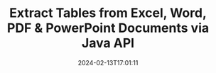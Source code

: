 ---
############################# Static ############################
layout: "auto-gen-parser"
date: 2024-02-13T17:01:11
draft: false
otherformats: 

############################# Head ############################
head_title: "Extract Tables from PDF, DOCX, PPTX, XLSX, EPUB & More via Java API"
head_description: "GroupDocs.Parser Java API enables progreammers to extract tables from PDF, DOC, DOCX, PPT, PPTX, EML, MSG, XLS, XLSX, CSV, ODT, RTF & many other documents types inside Java Apps."

############################# Header ############################
title: "Extract Tables from Excel, Word, PDF & PowerPoint Documents via Java API"
description: "GroupDocs.Parser Java API allows programmers to extract tables from PDF, DOC, DOCX, PPT, PPTX, EML, MSG, XLS, XLSX, CSV, ODT, RTF & EPUB documents or pages."
bg_image: "https://cms.admin.containerize.com/templates/aspose/App_Themes/V3/images/bg/header1.png"
bg_overlay: false
button:
    enable: true
    icon: "fas fa-arrow-down"
    label: "Download Free Trial"
    link: "https://downloads.groupdocs.com/parser/java"

############################# SubMenu ############################
submenu:
    enable: true

    left:
        img_alt: "GroupDocs.Parser for Java"
        image: "https://cms.admin.containerize.com/templates/groupdocs/images/product-logos/90x90-noborder/groupdocs-parser-java.png"
        product: "GroupDocs.Parser"
        platform: "Java"

    middle:
        button:

            # button loop
            - link: "https://apireference.groupdocs.com/parser/java"
              text: "API Reference"

            # button loop
            - link: "https://github.com/groupdocs-parser"
              text: "Code Examples"

            # button loop
            - link: "https://products.groupdocs.app/parser/family"
              text: "Live Demos"

            # button loop
            - link: "https://purchase.groupdocs.com/pricing/parser/java"
              text: "Pricing"

    right:
        link_download: "https://downloads.groupdocs.com/parser"
        link_learn: "https://docs.groupdocs.com/parser/java"
        link_buy: "https://purchase.groupdocs.com"

############################# About ############################
about:
    enable: true
    title: "How to Extract Tables from OST files via Java API?"
    content: |
        Table is the collection of cells arranged in rows and columns. Tables play a very important role in storing as well as organizing detailed or complicated data allowing the users to easily read and view it. Tables can be used in many ways, such as making lists, comparing information, align data, group information, highlight trends or patterns in data and many more. GroupDocs.Parser for Java is a useufly API that allows software programmers to develop solution for extracting tables, text and images from various kinds of supported documents formats, such as such as PDF, Emails, Ebooks, Word (DOC, DOCX), PowerPoint (PPT, PPTX), Excel (XLS, XLSX), Emails (EML, MSG) formats and many more. The Java API has included several important features for working with tables, such as extract all tables from a documents, extract table from a particular page, get table cell data, get total number of a table rows and columns, get row height, print data of a table and may more.
        
        

############################# Steps ############################
steps:
    enable: true
    title_left: "Extract tables from OST in Java"
    content_left: |
        [GroupDocs.Parser for Java](/parser/java/) makes it easy for Java developers to extract tables from a OST file by implementing a few easy steps.
        
        * Instantiate [Parser](https://reference.groupdocs.com/parser/java/com.groupdocs.parser/parser/) object for the initial document;
        * Check if the document supports table extraction;
        * Instantiate [PageTableAreaOptions](https://reference.groupdocs.com/parser/java/com.groupdocs.parser.options/pagetableareaoptions/) and [TemplateTableLayout](https://reference.groupdocs.com/parser/java/com.groupdocs.parser.templates/templatetablelayout/) classes to set the layout of tables
        * Call [getTables](https://reference.groupdocs.com/parser/java/com.groupdocs.parser/parser/#getTables-com.groupdocs.parser.options.PageTableAreaOptions-) method and obtain collection of [PageTableArea](https://reference.groupdocs.com/parser/java/com.groupdocs.parser.data/pagetablearea/) objects;

    title_right: "Learn more about the tables extraction"
    content_right: |
        * <a href="https://docs.groupdocs.com/parser/java/extract-tables-from-document/">How to extract tables from document</a>
        * <a href="https://docs.groupdocs.com/parser/java/extract-tables-from-document-page/">How to extract tables from document page</a>
 
    code: |
     {{% parser/additional-styles %}}
     {{< parser/code-parser title="How to extract tables from OST file using Java example code">}}

        ```java    
        // Extract tables from OST file using GroupDocs.Parser API
        // Create an instance of Parser class
        try (Parser parser = new Parser(Constants.SampleInvoicePagesPdf)) {
            // Check if the document supports table extraction
            if (!parser.getFeatures().isTables()) {
                System.out.println("Document isn't supports tables extraction.");
                return;
            }
            // Create the layout of tables
            TemplateTableLayout layout = new TemplateTableLayout(
                    java.util.Arrays.asList(new Double[]{50.0, 95.0, 275.0, 415.0, 485.0, 545.0}),
                    java.util.Arrays.asList(new Double[]{325.0, 340.0, 365.0, 395.0}));
            // Create the options for table extraction
            PageTableAreaOptions options = new PageTableAreaOptions(layout);
            // Extract tables from the document.
            Iterable<PageTableArea> tables = parser.getTables(options);
            // Iterate over tables
            for (PageTableArea t : tables) {
                // Iterate over rows
                for (int row = 0; row < t.getRowCount(); row++) {
                    // Iterate over columns
                    for (int column = 0; column < t.getColumnCount(); column++) {
                        // Get the table cell
                        PageTableAreaCell cell = t.getCell(row, column);
                        if (cell != null) {
                            // Print the table cell text
                            System.out.print(cell.getText());
                            System.out.print(" | ");
                        }
                    }
                    System.out.println();
                }
                System.out.println();
            }
        }
        ```
     {{< /parser/code-parser >}}

############################# More ############################
more:
    enable: true
    title_left: "System Requirements"
    content_left: |
        GroupDocs.Parser for Java APIs are supported on all major platforms and operating systems. Before executing the code below, please make sure that you have the following prerequisites installed on your system.
        
        * Operating Systems: Microsoft Windows, Linux, MacOS
        * Development Environments: NetBeans, Intellij IDEA, Eclipse, etc.
        * Frameworks
        * Download the latest version of GroupDocs.Parser for Java from [Maven](https://repository.groupdocs.com/webapp/#/artifacts/browse/tree/General/repo/com/groupdocs/groupdocs-parser)

    title_right: "Why Use GroupDocs.Parser for Java"
    content_right: |
        * Plain text extraction support from any supported documents    
        * Documents parsing via user-defined templates    
        * Fully support structured text extraction    
        * Text searching via keyword as well as regular expression    
        * Extract formatted text, metadata, images, containers, and attachments    
        * Extract table of contents for some supported document formats    
        * Parse form data from PDF documents    
        * Extract hyperlinks from the document   

############################# About Formats ############################
about_formats:
    enable: true

############################# More Formats ############################
more_formats:
    enable: true
    title: "Extract Tables From Other Document Formats"
    content: |
        Java documents parse & tables extraction API for file formats and images. Extract data for some of the popular file formats as stated below.

############################# Back to top ###############################
back_to_top:
    enable: true
---